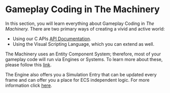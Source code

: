 # Gameplay Coding in The Machinery

In this section, you will learn everything about Gameplay Coding in *The Machinery.* There are two primary ways of creating a vivid and active world:

- Using our C APIs [API Documentation](https://ourmachinery.com/apidoc/apidoc.html).
- Using the Visual Scripting Language, which you can extend as well.

The Machinery uses an Entity Component System; therefore, most of your gameplay code will run via Engines or Systems. To learn more about these, please follow this [link](ecs/index.html).



The Engine also offers you a Simulation Entry that can be updated every frame and can offer you a place for ECS independent logic. For more information click [here](gameplay_coding/simulate_entry.html).